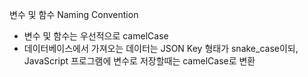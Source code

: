 변수 및 함수 Naming Convention
- 변수 및 함수는 우선적으로 camelCase
- 데이터베이스에서 가져오는 데이터는 JSON Key 형태가 snake_case이되, JavaScript 프로그램에 변수로 저장할때는 camelCase로 변환